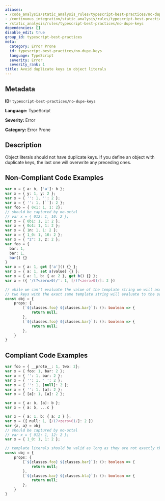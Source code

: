 ```yaml
---
aliases:
- /code_analysis/static_analysis_rules/typescript-best-practices/no-dupe-keys
- /continuous_integration/static_analysis/rules/typescript-best-practices/no-dupe-keys
- /static_analysis/rules/typescript-best-practices/no-dupe-keys
dependencies: []
disable_edit: true
group_id: typescript-best-practices
meta:
  category: Error Prone
  id: typescript-best-practices/no-dupe-keys
  language: TypeScript
  severity: Error
  severity_rank: 1
title: Avoid duplicate keys in object literals
---
```

<!--  SOURCED FROM https://github.com/DataDog/datadog-static-analyzer-rule-docs -->


## Metadata
**ID:** `typescript-best-practices/no-dupe-keys`

**Language:** TypeScript

**Severity:** Error

**Category:** Error Prone

## Description
Object literals should not have duplicate keys. If you define an object with duplicate keys, the last one will overwrite any preceding ones.

## Non-Compliant Code Examples
```typescript
var x = { a: b, ['a']: b };
var x = { y: 1, y: 2 };
var x = { '': 1, '': 2 };
var x = { '': 1, [``]: 2 };
var foo = { 0x1: 1, 1: 2};
// should be captured by no-octal
// var x = { 012: 1, 10: 2 };
var x = { 0b1: 1, 1: 2 };
var x = { 0o1: 1, 1: 2 };
var x = { 1n: 1, 1: 2 };
var x = { 1_0: 1, 10: 2 };
var x = { "z": 1, z: 2 };
var foo = {
  bar: 1,
  bar: 1,
  bar() {}
}
var x = { a: 1, get ['a']() {} };
var x = { a: 1, set a(value) {} };
var x = { a: 1, b: { a: 2 }, get b() {} };
var x = ({ '/(?<zero>0)/': 1, [/(?<zero>0)/]: 2 })

// while we can't evaluate the value of the template string we will assume that
// two keys with the exact same template string will evaluate to the same key
const obj = {
    props: {
        [`${classes.foo} ${classes.bar}`]: (): boolean => {
            return null;
        },
        [`${classes.foo} ${classes.bar}`]: (): boolean => {
            return null;
        },
    }
}
```

## Compliant Code Examples
```typescript
var foo = { __proto__: 1, two: 2};
var x = { foo: 1, bar: 2 };
var x = { '': 1, bar: 2 };
var x = { '': 1, ' ': 2 };
var x = { '': 1, [null]: 2 };
var x = { '': 1, [a]: 2 };
var x = { [a]: 1, [a]: 2 };

var x = { a: b, [a]: b };
var x = { a: b, ...c }

var x = { a: 1, b: { a: 2 } };
var x = ({ null: 1, [/(?<zero>0)/]: 2 })
var {a, a} = obj
// should be captured by no-octal
// var x = { 012: 1, 12: 2 };
var x = { 1_0: 1, 1: 2 };

// template literals should be valid as long as they are not exactly the same
const obj = {
    props: {
        [`${classes.foo} ${classes.bar}`]: (): boolean => {
            return null;
        },
        [`${classes.baz} ${classes.bla}`]: (): boolean => {
            return null;
        },
    }
}
```
